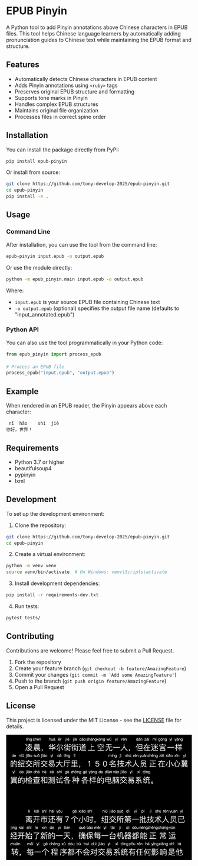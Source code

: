 # EPUB Pinyin

A Python tool to add Pinyin annotations above Chinese characters in EPUB files. This tool helps Chinese language learners by automatically adding pronunciation guides to Chinese text while maintaining the EPUB format and structure.

## Features

- Automatically detects Chinese characters in EPUB content
- Adds Pinyin annotations using `<ruby>` tags
- Preserves original EPUB structure and formatting
- Supports tone marks in Pinyin
- Handles complex EPUB structures
- Maintains original file organization
- Processes files in correct spine order

## Installation

You can install the package directly from PyPI:

```bash
pip install epub-pinyin
```

Or install from source:

```bash
git clone https://github.com/tony-develop-2025/epub-pinyin.git
cd epub-pinyin
pip install -e .
```

## Usage

### Command Line

After installation, you can use the tool from the command line:

```bash
epub-pinyin input.epub -o output.epub
```

Or use the module directly:

```bash
python -m epub_pinyin.main input.epub -o output.epub
```

Where:
- `input.epub` is your source EPUB file containing Chinese text
- `-o output.epub` (optional) specifies the output file name (defaults to "input_annotated.epub")

### Python API

You can also use the tool programmatically in your Python code:

```python
from epub_pinyin import process_epub

# Process an EPUB file
process_epub("input.epub", "output.epub")
```

## Example

When rendered in an EPUB reader, the Pinyin appears above each character:
```
 nǐ  hǎo    shì  jiè
你好，世界！
```

## Requirements

- Python 3.7 or higher
- beautifulsoup4
- pypinyin
- lxml

## Development

To set up the development environment:

1. Clone the repository:
```bash
git clone https://github.com/tony-develop-2025/epub-pinyin.git
cd epub-pinyin
```

2. Create a virtual environment:
```bash
python -m venv venv
source venv/bin/activate  # On Windows: venv\Scripts\activate
```

3. Install development dependencies:
```bash
pip install -r requirements-dev.txt
```

4. Run tests:
```bash
pytest tests/
```

## Contributing

Contributions are welcome! Please feel free to submit a Pull Request.

1. Fork the repository
2. Create your feature branch (`git checkout -b feature/AmazingFeature`)
3. Commit your changes (`git commit -m 'Add some AmazingFeature'`)
4. Push to the branch (`git push origin feature/AmazingFeature`)
5. Open a Pull Request

## License

This project is licensed under the MIT License - see the [LICENSE](LICENSE) file for details.


![alt text](image.png)